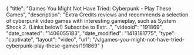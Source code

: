{
    "title": "Games You Might Not Have Tried: Cyberpunk - Play These Games",
    "description": "Extra Credits reviews and recommends a selection of cyberpunk video games with interesting gameplay, such as System Shock 2. (Links below!) Subscribe to Extr...",
    "videoid": "191869",
    "date_created": "1406055183",
    "date_modified": "1418181775",
    "type": "captivate",
    "layout": "video",
    "url": "\/v\/games-you-might-not-have-tried-cyberpunk-play-these-games\/191869"
}